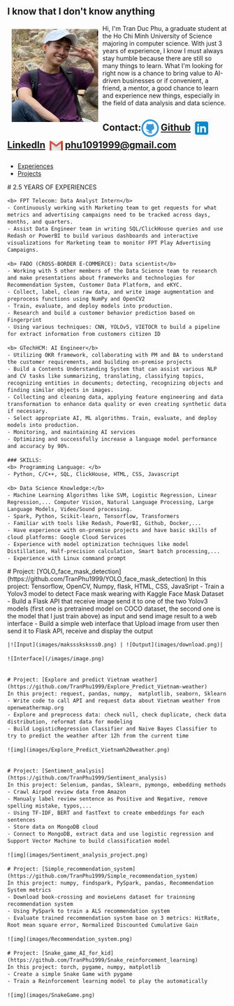 ## I know that I don't know anything
<html>
<head>
  <style>
    im {
      padding-top: 10px;
      padding-bottom: 10px;
      padding-left: 10px;
      padding-right: 10px;
    }
  </style>
</head>
<body>
<div style="clear: both;">
  <im style="float: left; margin-right 1em;">
    <img src="images/avatar.png" alt="">
  </im>
  <div>
    <p>Hi, I'm Tran Duc Phu, a graduate student at the Ho Chi Minh University of Science majoring in computer science. With just 3 years of experience, I know I must always stay humble because there are still so many things to learn. What I'm looking for right now is a chance to bring value to AI-driven businesses or if convenient, a friend, a mentor, a good chance to learn and experience new things, especially in the field of data analysis and data science. </p> 
  </div>
</div>
</body>
</html>

## Contact:<img align="center" src="images/github_PNG28.png" alt="drawing" style="width:40px;"/> <a href="https://github.com/TranPhu1999">Github</a> <img align="center" src="images/linkIn_icon.jpg" alt="drawing" style="width:40px;"/> <a href="https://www.linkedin.com/in/tran-duc-phu-505841192/">LinkedIn</a> <img align="center" src="images/Gmail_logo.png" alt="drawing" style="width:40px;"/><a>phu1091999@gmail.com</a>

<nav>
    <ul>
        <li><a href="#experiences">Experiences</a></li>
        <li><a href="#projects">Projects</a></li>
    </ul>
</nav>
<section id="experiences">
    # 2.5 YEARS OF EXPERIENCES
  
    <b> FPT Telecom: Data Analyst Intern</b>
    - Continuously working with Marketing team to get requests for what metrics and advertising campaigns need to be tracked across days, months, and quarters.
    - Assist Data Engineer team in writing SQL/ClickHouse queries and use Redash or PowerBI to build various dashboards and interactive visualizations for Marketing team to monitor FPT Play Advertising Campaigns.
    
    <b> FADO (CROSS-BORDER E-COMMERCE): Data scientist</b>
    - Working with 5 other members of the Data Science team to research and make presentations about frameworks and technologies for Recommendation System, Customer Data Platform, and eKYC.
    - Collect, label, clean raw data, and write image augmentation and preprocess functions using NumPy and OpenCV2
    - Train, evaluate, and deploy models into production.
    - Research and build a customer behavior prediction based on Fingerprint
    - Using various techniques: CNN, YOLOv5, VIETOCR to build a pipeline for extract information from customers citizen ID
    
    <b> GTechHCM: AI Engineer</b>
    - Utilizing OKR framework, collaborating with PM and BA to understand the customer requirements, and building on-premise projects
    - Build a Contents Understanding System that can assist various NLP and CV tasks like summarizing, translating, classifying topics, recognizing entities in documents; detecting, recognizing objects and finding similar objects in images.
    - Collecting and cleaning data, applying feature engineering and data transformation to enhance data quality or even creating synthetic data if necessary. 
    - Select appropriate AI, ML algorithms. Train, evaluate, and deploy models into production.
    - Monitoring, and maintaining AI services
    - Optimizing and successfully increase a language model performance and accuracy by 90%.
    
    ### SKILLS:
    <b> Programming Language: </b>
    - Python, C/C++, SQL, ClickHouse, HTML, CSS, Javascript
    
    <b> Data Science Knowledge:</b>
    - Machine Learning Algorithms like SVM, Logistic Regression, Linear Regression,... Computer Vision, Natural Language Processing, Large Language Models, Video/Sound processing.
    - Spark, Python, Scikit-learn, Tensorflow, Transformers
    - Familiar with tools like Redash, PowerBI, Github, Docker,...
    - Have experience with on-premise projects and have basic skills of cloud platforms: Google Cloud Services
    - Experience with model optimization techniques like model Distillation, Half-precision calculation, Smart batch processing,...
    - Experience with Linux command prompt
</section>
<section id="projects">
    # Project: [YOLO_face_mask_detection](https://github.com/TranPhu1999/YOLO_face_mask_detection)
    In this project: Tensorflow, OpenCV, Numpy, flask, HTML, CSS, JavaSript
    - Train a Yolov3 model to detect Face mask wearing with Kaggle Face Mask Dataset
    - Build a Flask API that receive image send it to one of the two Yolov3 models (first one is pretrained model on COCO dataset, the second one is the model that I just train above) as input and send image result to a web interface 
    - Build a simple web interface that Upload image from user then send it to Flask API, receive and display the output 
    
    |![Input](images/maksssksksss0.png) | ![Output](images/download.png)|
    
    ![Interface](/images/image.png)
    
    
    # Project: [Explore and predict Vietnam weather](https://github.com/TranPhu1999/Explore_Predict_Vietnam-weather)
    In this project: request, pandas, numpy,  matplotlib, seaborn, Sklearn
    - Write code to call API and request data about Vietnam weather from openweathermap.org 
    - Explore and preprocess data: check null, check duplicate, check data distribution, reformat data for modeling 
    - Build LogisticRegression Classifier and Naive Bayes Classifier to try to predict the weather after 12h from the current time 
    
    ![img](images/Explore_Predict_Vietnam%20weather.png)
    
    
    # Project: [Sentiment_analysis](https://github.com/TranPhu1999/Sentiment_analysis)
    In this project: Selenium, pandas, Sklearn, pymongo, embedding methods
    - Crawl Airpod review data from Amazon 
    - Manualy label review sentence as Positive and Negative, remove spelling mistake, typos,... 
    - Using TF-IDF, BERT and fastText to create embeddings for each sentences
    - Store data on MongoDB cloud
    - Connect to MongoDB, extract data and use logistic regression and Support Vector Machine to build classification model
    
    ![img](images/Sentiment_analysis_project.png)
    
    # Project: [Simple_recommendation_system](https://github.com/TranPhu1999/Simple_recommendation_system)
    In this project: numpy, findspark, PySpark, pandas, Recommendation System metrics
    - Download book-crossing and movieLens dataset for trainning recommendation system
    - Using PySpark to train a ALS recommendation system
    - Evaluate trained recommendation system base on 3 metrics: HitRate, Root mean square error, Normalized Discounted Cumulative Gain
    
    ![img](images/Recommendation_system.png)
    
    # Project: [Snake_game_AI_for_kid](https://github.com/TranPhu1999/Snake_reinforcement_learning)
    In this project: torch, pygame, numpy, matplotlib
    - Create a simple Snake Game with pygame
    - Train a Reinforcement learning model to play the automatically
    
    ![img](images/SnakeGame.png)
</section>








